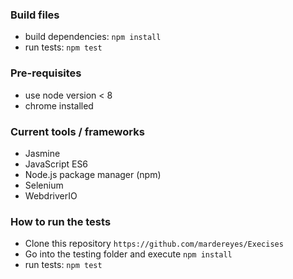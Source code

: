 ### Build files
* build dependencies: `npm install`
* run tests: `npm test`

### Pre-requisites

* use node version < 8
* chrome installed

### Current tools / frameworks
- Jasmine
- JavaScript ES6
- Node.js package manager (npm)
- Selenium
- WebdriverIO

### How to run the tests

* Clone this repository `https://github.com/mardereyes/Execises`
* Go into the testing folder and execute `npm install`
* run tests: `npm test`

